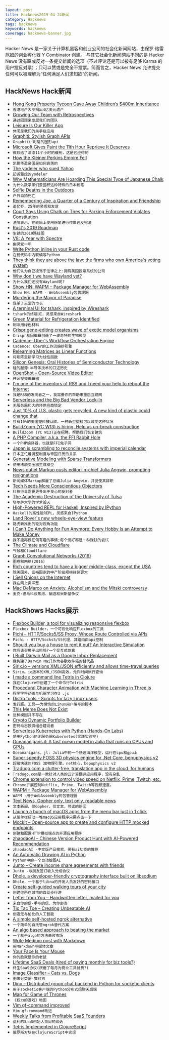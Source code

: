 ```yaml
---
layout: post
title: Hacknews2019-04-24新闻
category: Hacknews
tags: hacknews
keywords: hacknews
coverage: hacknews-banner.jpg
---
```


Hacker News 是一家关于计算机黑客和创业公司的社会化新闻网站，由保罗·格雷厄姆的创业孵化器 Y Combinator 创建。
与其它社会化新闻网站不同的是 Hacker News 没有踩或反对一条提交新闻的选项（不过评论还是可以被有足够 Karma 的用户投反对票）；只可以赞或是完全不投票。简而言之，Hacker News 允许提交任何可以被理解为“任何满足人们求知欲”的新闻。

## HackNews Hack新闻


- [Hong Kong Property Tycoon Gave Away Children’s $400m Inheritance](https://www.bloomberg.com/news/articles/2019-04-22/hong-kong-property-scion-has-no-house-no-inheritance)
- `香港地产大亨捐出4亿美元遗产`
- [Growing Our Team with Retrospectives](https://blog.plaid.com/growing-our-team-with-retrospectives/)
- `通过回顾来发展我们的团队`
- [Leisure Is Our Killer App](https://sloanreview.mit.edu/article/leisure-is-our-killer-app/)
- `休闲是我们的杀手级应用`
- [Graphiti: Stylish Graph APIs](https://www.graphiti.dev/guides)
- `Graphiti:时髦的图形api`
- [Microsoft Gives Paint the 11th Hour Reprieve It Deserves](https://www.thurrott.com/windows/windows-10/205446/microsoft-gives-paint-the-11th-hour-reprieve-it-deserves)
- `微软给了油漆11个小时的缓刑，这是它应得的`
- [How the Kleiner Perkins Empire Fell](http://fortune.com/longform/kleiner-perkins-vc-fall/)
- `凯鹏华盈帝国是如何衰落的`
- [The yodeler who sued Yahoo](https://thehustle.co/the-yodeler-who-sued-yahoo/)
- `起诉雅虎的yodeler`
- [Why Mathematicians Are Hoarding This Special Type of Japanese Chalk](https://gizmodo.com/why-mathematicians-are-hoarding-this-special-type-of-ja-1711008881)
- `为什么数学家们要囤积这种特殊的日本粉笔`
- [Selfie Deaths in the Outdoors](https://www.outsideonline.com/2393419/selfie-deaths)
- `户外自拍死亡`
- [Remembering Joe, a Quarter of a Century of Inspiration and Friendship](https://www.erlang-solutions.com/blog/remembering-joe-a-quarter-of-a-century-of-inspiration-and-friendship.html)
- `追忆乔，25年的灵感和友谊`
- [Court Says Using Chalk on Tires for Parking Enforcement Violates Constitution](https://www.npr.org/2019/04/23/716248823/court-says-using-chalk-on-tires-for-parking-enforcement-violates-constitution)
- `法院表示，在轮胎上使用粉笔进行停车违反宪法`
- [Rust&#39;s 2019 Roadmap](https://blog.rust-lang.org/2019/04/23/roadmap.html)
- `生锈的2019路线图`
- [V8: A Year with Spectre](https://v8.dev/blog/spectre)
- `幽灵党一年`
- [Write Python inline in your Rust code](https://docs.rs/inline-python/)
- `在锈代码中内联编写Python`
- [They think they are above the law: the firms who own America&#39;s voting system](https://www.theguardian.com/us-news/2019/apr/22/us-voting-machine-private-companies-voter-registration)
- `他们认为自己凌驾于法律之上:拥有美国投票系统的公司`
- [Why don&#39;t we have Wayland yet?](https://joshondesign.com/2018/03/26/linux_graphics_state)
- `为什么我们还没有Wayland呢?`
- [Show HN: WAPM – Package Manager for WebAssembly](https://wapm.io/?hn)
- `Show HN: WAPM - WebAssembly包管理器`
- [Murdering the Mayor of Paradise](https://knpr.org/desert-companion/2018-11/murdering-mayor-paradise)
- `谋杀了天堂的市长`
- [A terminal UI for tshark, inspired by Wireshark](https://termshark.io)
- `tshark的终端UI，灵感来自Wireshark`
- [Green Material for Refrigeration Identified](https://www.cam.ac.uk/research/news/green-material-for-refrigeration-identified)
- `制冷用绿色材料`
- [Crispr gene-editing creates wave of exotic model organisms](https://www.nature.com/articles/d41586-019-01300-9)
- `Crispr基因编辑创造了一波奇特的生物模型`
- [Cadence: Uber&#39;s Workflow Orchestration Engine](https://github.com/uber/cadence)
- `Cadence: Uber的工作流编排引擎`
- [Relearning Matrices as Linear Functions](https://www.dhruvonmath.com/2018/12/31/matrices/)
- `将矩阵重新学习为线性函数`
- [Silicon Genesis: Oral Histories of Semiconductor Technology](https://exhibits.stanford.edu/silicongenesis)
- `硅的起源:半导体技术的口述历史`
- [OpenShot – Open-Source Video Editor](https://www.openshot.org/)
- `开源视频编辑器`
- [I&#39;m one of the inventors of RSS and I need your help to reboot the Internet](https://getpolarized.io/2019/04/11/Polar-Initial-Crowdfunding-Campaign.html)
- `我是RSS的发明者之一，我需要你的帮助来重启互联网`
- [Serverless and the Big Bad Vendor Lock-In](https://vacationtracker.io/blog/big-bad-serverless-vendor-lock-in/)
- `无服务器和大的坏供应商锁定`
- [Just 10% of U.S. plastic gets recycled. A new kind of plastic could change that](https://www.sciencemag.org/news/2019/04/just-10-us-plastic-gets-recycled-new-kind-plastic-could-change)
- `只有10%的美国塑料被回收。一种新型塑料可以改变这种状况`
- [BuildZoom (YC W13) is hiring. Help us un-break construction](https://jobs.lever.co/buildzoom)
- `BuildZoom (YC W13)正在招聘。帮助我们恢复建筑`
- [A PHP Compiler, a.k.a. the FFI Rabbit Hole](https://blog.ircmaxell.com/2019/04/compilers-ffi.html)
- `一个PHP编译器，也就是FFI兔子洞`
- [Japan is scrambling to reconcile systems with imperial calendar](https://www.nytimes.com/2019/04/23/business/japan-reiwa-calendar.html)
- `日本正忙着调整制度与帝国日历的关系`
- [Generative Modeling with Sparse Transformers](https://openai.com/blog/sparse-transformer/)
- `使用稀疏变压器生成模型`
- [News outlet Markup ousts editor-in-chief Julia Angwin, prompting resignations](https://www.cjr.org/analysis/julia-angwin-markup-letter-sue-gardner.php)
- `新闻媒体Markup解雇了总编Julia Angwin，并促使其辞职`
- [Tech Needs More Conscientious Objectors](https://www.nytimes.com/2019/04/23/opinion/google-privacy-china.html)
- `科技行业需要更多出于良心的反对者`
- [The Academic Destruction of the University of Tulsa](https://www.city-journal.org/university-of-tulsa)
- `塔尔萨大学的学术毁灭`
- [High-Powered REPL for Haskell, Inspired by IPython](https://github.com/litxio/ptghci)
- `Haskell的高性能REPL，灵感来自IPython`
- [Land Rover&#39;s new wheels-eye-view feature](https://spectrum.ieee.org/cars-that-think/transportation/advanced-cars/like-magic-land-rover-makes-its-suvs-hood-disappear)
- `路虎新推出的轮对视角功能`
- [I Can&#39;t Do Anything for Fun Anymore; Every Hobby Is an Attempt to Make Money](https://www.bennettnotes.com/post/making-money-out-of-every-hobby/)
- `我不能再做任何有趣的事情;每个爱好都是一种赚钱的尝试`
- [The Climate and Cloudflare](https://blog.cloudflare.com/the-climate-and-cloudflare/?hn)
- `气候和Cloudflare`
- [Graph Convolutional Networks (2016)](http://tkipf.github.io/graph-convolutional-networks/)
- `图卷积网络(2016)`
- [Rich countries tend to have a bigger middle-class, except the USA](https://kyso.io/eoin/rich-countries-tend-to-have-a-bigger-middle-class-except-the-usa)
- `除美国外，富裕国家的中产阶级规模往往更大`
- [I Sell Onions on the Internet](https://www.deepsouthventures.com/i-sell-onions-on-the-internet/)
- `我在网上卖洋葱`
- [Mac DeMarco on Anxiety, Alcoholism and the Mitski controversy](https://www.huckmag.com/shorthand_story/mac-demarco-cowboy-mitski-interview-nobody/)
- `麦克·德马科谈焦虑、酗酒和米斯基争议`


## HackShows Hacks展示

- [ Flexbox Builder, a tool for visualizing responsive flexbox](https://www.flexboxbuilder.com)
- `Flexbox Builder，一个可视化响应Flexbox的工具`
- [ Pichi – HTTP/Socks5/SS Proxy, Whose Route Controlled via APIs](https://github.com/pichi-router/pichi)
- `Pichi - HTTP/Socks5/SS代理，其路由由api控制`
- [ Should you buy a house to rent it out? An Interactive Simulation](https://causal.app/buy-to-rent/)
- `你应该买房子出租吗?一个交互式仿真`
- [ I Built Darwin Mail as a Google Inbox Replacement](https://www.darwinmail.app)
- `我构建了Darwin Mail作为谷歌收件箱的替代品`
- [ Sirix.io – versions XML/JSON efficiently and allows time-travel queries](https://sirix.io)
- `Sirix。io版本的XML/JSON高效，允许时间旅行查询`
- [ I made a command line Tetris in Clojure](https://github.com/netb258/console-tetris)
- `我在Clojure中创建了一个命令行Tetris`
- [ Procedural Character Animation with Machine Learning in Three.js](https://github.com/sneha-belkhale/AI4Animation-js)
- `程序字符动画与机器学习在3 .js`
- [ Distro.tools - Scripts for lazy Linux users](https://distro.tools/)
- `发行版。工具——为懒惰的Linux用户编写的脚本`
- [ This Meme Does Not Exist](https://imgflip.com/ai-meme)
- `这种模因并不存在`
- [ Crypto Dynamic Portfolio Builder](https://pandaanalytics.com/portfolio)
- `密码动态投资组合建设者`
- [ Serverless Kubernetes with Python (Hands-On Labs)](https://github.com/openfaas/workshop)
- `使用Python的无服务器Kubernetes(实践实验室)`
- [ Oceananigans.jl: A fast ocean model in Julia that runs on CPUs and GPUs](https://github.com/climate-machine/Oceananigans.jl)
- `Oceananigans。jl: Julia中的一个快速海洋模型，运行在cpu和gpu上`
- [ Super speedy FOSS 3D physics engine for .Net Core, bepuphysics v2](https://github.com/bepu/bepuphysics2)
- `超级快速的FOSS 3D物理引擎。net核心，bepuphysics v2`
- [ Tradugo.com a clutter-free, translation app in the cloud, for humans](https://www.tradugo.com/)
- `Tradugo.com是一款针对人类的云计算翻译应用程序，没有杂乱`
- [ Chrome extension to control video speed on Netflix, Prime, Twitch, etc.](https://chrome.google.com/webstore/detail/speedify-video-speed-cont/pldkddbkbcedophgedaeofceedjcaehl?authuser=1)
- `Chrome扩展控制Netflix, Prime, Twitch等视频速度。`
- [ WAPM – Package Manager for WebAssembly](https://wapm.io/?hn)
- `WAPM -用于WebAssembly的包管理器`
- [ Text News, Gopher only, text only, readable news](https://txtn.ws/)
- `文本新闻，仅Gopher，仅文本，可读的新闻`
- [ Launch a bunch of macOS apps from the menu bar just in 1 click](https://www.producthunt.com/posts/workspacepro)
- `从菜单栏启动一堆macOS应用程序只需点击一下`
- [ Mockit – Open-source app to create and configure HTTP mocked endpoints](https://mockit.netlify.com/)
- `创建和配置HTTP模拟端点的开源应用程序`
- [ zhaodaoAI – Chinese Version Product Hunt,with AI-Powered Recommendation](https://zhaodao.ai/)
- `zhaodaoAI -中文版产品搜索，带有ai功能的推荐`
- [ An Automatic Drawing AI in Python](https://github.com/hzwer/LearningToPaint)
- `Python中的一个自动绘图AI`
- [ Junto – Create income share agreements with friends](https://junto.launchaco.com/)
- `Junto -与朋友签订收入分成协议`
- [ Dhole, a developer-friendly cryptography interface built on libsodium](https://dholecrypto.com)
- `Dhole，一个基于libna的开发人员友好的密码接口`
- [ Create self-guided walking tours of your city](https://www.goroam.city/creator/)
- `创建你所在城市的自助步行游`
- [ Letter from You – Handwritten letter, mailed for you](https://letterfromyou.com/)
- `来自你的信-手写的信，为你邮寄`
- [ Tic Tac Toe – Creating Unbeatable AI](https://towardsdatascience.com/tic-tac-toe-creating-unbeatable-ai-with-minimax-algorithm-8af9e52c1e7d)
- `创造无与伦比的人工智能`
- [ A simple self-hosted ngrok alternative](https://news.ycombinator.com/item?id=19713544)
- `一个简单的自托管ngrok替代方案`
- [ An algo based approach to beating the market](https://discord.gg/ry8VfcS)
- `一个基于algo的方法击败市场`
- [ Write Medium post with Markdown](https://medium.com/@kingapol/medium-in-markdown-without-pain-2785f50c092e)
- `用Markdown写媒体文章`
- [ Your Face Is Your Mouse](https://twitter.com/JColeH/status/1120093682852618240)
- `你的脸就是你的老鼠`
- [ Lifetime SaaS Deals (tired of paying monthly for biz tools?)](https://vumiu.com/dashboard/)
- `终生SaaS协议(厌倦了每月为商业工具付费?)`
- [ Image Classifier – Cats vs. Dogs](https://towardsdatascience.com/image-classifier-cats-vs-dogs-with-convolutional-neural-networks-cnns-and-google-colabs-4e9af21ae7a8)
- `图像分类器-猫对狗`
- [ Dino – Distributed group chat backend in Python for socketio clients](https://github.com/thenetcircle/dino)
- `用于socketio客户端的Python分布式组聊天后端`
- [ Map for Game of Thrones](https://news.ycombinator.com/item?id=19717381)
- `《权力的游戏》地图`
- [ Vim gf-command improved](https://news.ycombinator.com/item?id=19718488)
- `Vim gf-command改进`
- [ Weekly Talks from Profitable SaaS Founders](https://www.opsimath.co/?saas)
- `盈利的SaaS创始人每周的谈话`
- [ Tetris Implemented in ClojureScript](https://djblue.github.io/tetris/)
- `俄罗斯方块在ClojureScript中实现`


